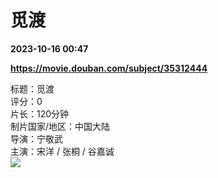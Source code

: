 # 觅渡

**2023-10-16 00:47**

**https://movie.douban.com/subject/35312444**

标题：觅渡  
评分：0  
片长：120分钟  
制片国家/地区：中国大陆  
导演：宁敬武  
主演：宋洋 / 张桐 / 谷嘉诚  
![](https://img9.doubanio.com/view/photo/s_ratio_poster/public/p2894205295.jpg)